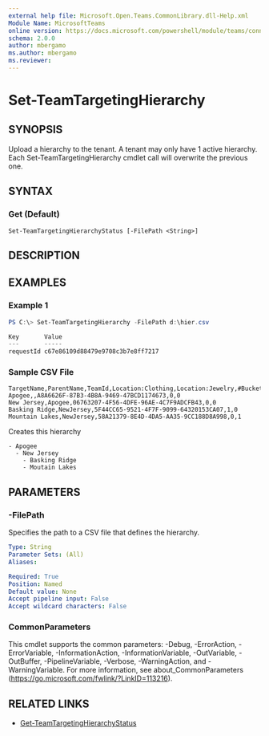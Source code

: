 ```yaml
---
external help file: Microsoft.Open.Teams.CommonLibrary.dll-Help.xml
Module Name: MicrosoftTeams
online version: https://docs.microsoft.com/powershell/module/teams/connect-microsoftteams
schema: 2.0.0
author: mbergamo
ms.author: mbergamo
ms.reviewer:
---
```

# Set-TeamTargetingHierarchy

## SYNOPSIS

Upload a hierarchy to the tenant. A tenant may only have 1 active hierarchy. Each Set-TeamTargetingHierarchy cmdlet call will overwrite the previous one.

## SYNTAX

### Get (Default)
```
Set-TeamTargetingHierarchyStatus [-FilePath <String>]
```

## DESCRIPTION

## EXAMPLES

### Example 1
```powershell
PS C:\> Set-TeamTargetingHierarchy -FilePath d:\hier.csv

Key       Value
---       -----
requestId c67e86109d88479e9708c3b7e8ff7217
```

### Sample CSV File
```
TargetName,ParentName,TeamId,Location:Clothing,Location:Jewelry,#Bucket1,#Bucket2
Apogee,,A8A6626F-87B3-4B8A-9469-47BCD1174673,0,0
New Jersey,Apogee,06763207-4F56-4DFE-96AE-4C7F9ADCFB43,0,0
Basking Ridge,NewJersey,5F44CC65-9521-4F7F-9099-64320153CA07,1,0
Mountain Lakes,NewJersey,58A21379-8E4D-4DA5-AA35-9CC188D8A998,0,1
```

Creates this hierarchy

```
- Apogee
  - New Jersey
    - Basking Ridge
    - Moutain Lakes
```

## PARAMETERS

### -FilePath
Specifies the path to a CSV file that defines the hierarchy.

```yaml
Type: String
Parameter Sets: (All)
Aliases:

Required: True
Position: Named
Default value: None
Accept pipeline input: False
Accept wildcard characters: False
```
### CommonParameters
This cmdlet supports the common parameters: -Debug, -ErrorAction, -ErrorVariable, -InformationAction, -InformationVariable, -OutVariable, -OutBuffer, -PipelineVariable, -Verbose, -WarningAction, and -WarningVariable.
For more information, see about_CommonParameters (https://go.microsoft.com/fwlink/?LinkID=113216).

## RELATED LINKS

- [Get-TeamTargetingHierarchyStatus](https://docs.microsoft.com/powershell/module/teams/get-teamtargetinghierarchystatus)
